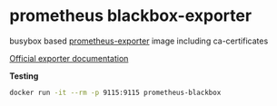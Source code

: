 prometheus blackbox-exporter
=========================================

busybox based [prometheus-exporter](https://github.com/prometheus/blackbox_exporter) image including ca-certificates

[Official exporter documentation](https://github.com/prometheus/blackbox_exporter/blob/master/CONFIGURATION.md)

**Testing**

```bash
docker run -it --rm -p 9115:9115 prometheus-blackbox
```